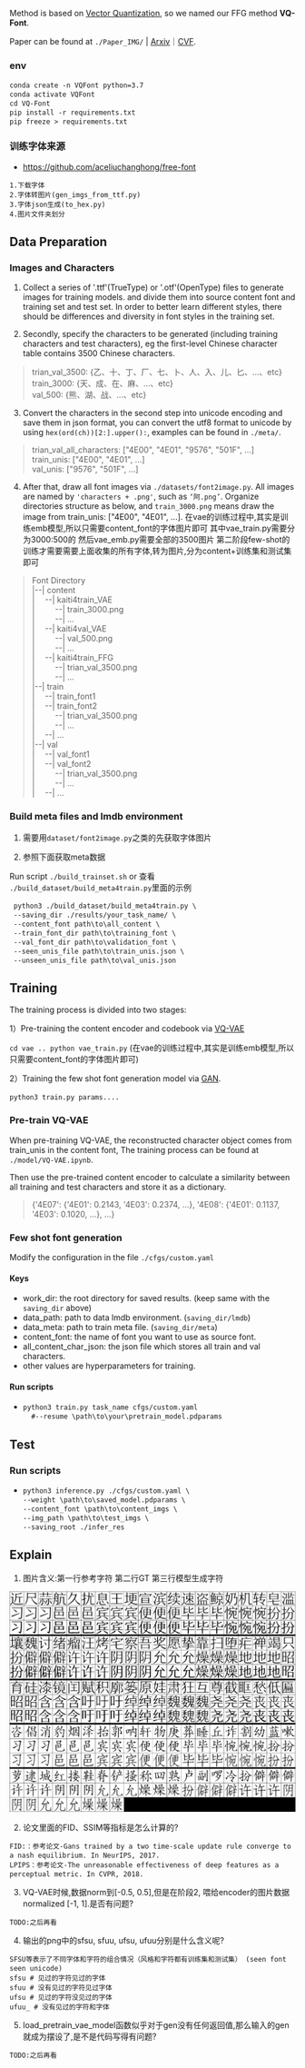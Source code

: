 Method is based on [Vector Quantization](https://arxiv.org/abs/1711.00937), so we named our FFG method **VQ-Font**.

Paper can be found
at ```./Paper_IMG/``` | [Arxiv](https://arxiv.org/abs/2309.00827)｜[CVF](https://openaccess.thecvf.com/content/ICCV2023/papers/Pan_Few_Shot_Font_Generation_Via_Transferring_Similarity_Guided_Global_Style_ICCV_2023_paper.pdf).

### env

```shell
conda create -n VQFont python=3.7
conda activate VQFont
cd VQ-Font
pip install -r requirements.txt
pip freeze > requirements.txt
```

### 训练字体来源

- https://github.com/aceliuchanghong/free-font

```shell
1.下载字体
2.字体转图片(gen_imgs_from_ttf.py)
3.字体json生成(to_hex.py)
4.图片文件夹划分
```

## Data Preparation

### Images and Characters

1) Collect a series of '.ttf'(TrueType) or '.otf'(OpenType) files to generate images for training models. and divide
   them into source content font and training set and test set. In order to better learn different styles, there should
   be differences and diversity in font styles in the training set.

2) Secondly, specify the characters to be generated (including training characters and test characters), eg the
   first-level Chinese character table contains 3500 Chinese characters.

> trian_val_3500: {乙、十、丁、厂、七、卜、人、入、儿、匕、...、etc}  
> train_3000: {天、成、在、麻、...、etc}  
> val_500: {熊、湖、战、...、etc}

3) Convert the characters in the second step into unicode encoding and save them in json format, you can convert the
   utf8 format to unicode by using ```hex(ord(ch))[2:].upper():```, examples can be found in ```./meta/```.

> trian_val_all_characters: ["4E00", "4E01", "9576", "501F", ...]  
> train_unis: ["4E00", "4E01", ...]  
> val_unis: ["9576", "501F", ...]

4) After that, draw all font images via ```./datasets/font2image.py```. All images are named
   by ```'characters + .png'```, such as ```‘阿.png’```.
   Organize directories structure as below, and ```train_3000.png``` means draw the image from
   train_unis: ["4E00", "4E01", ...].
   在vae的训练过程中,其实是训练emb模型,所以只需要content_font的字体图片即可
   其中vae_train.py需要分为3000:500的
   然后vae_emb.py需要全部的3500图片
   第二阶段few-shot的训练才需要需要上面收集的所有字体,转为图片,分为content+训练集和测试集即可

> Font Directory  
> |--| content  
> |&#8195; --| kaiti4train_VAE  
> |&#8195; &#8195; --| train_3000.png  
> |&#8195; &#8195; --| ...  
> |&#8195; --| kaiti4val_VAE  
> |&#8195; &#8195; --| val_500.png  
> |&#8195; &#8195; --| ...  
> |&#8195; --| kaiti4train_FFG  
> |&#8195; &#8195; --| trian_val_3500.png  
> |&#8195; &#8195; --| ...  
> |--| train  
> |&#8195; --| train_font1  
> |&#8195; --| train_font2  
> |&#8195; &#8195; --| trian_val_3500.png   
> |&#8195; &#8195; --| ...  
> |&#8195; --| ...  
> |--| val  
> |&#8195; --| val_font1  
> |&#8195; --| val_font2  
> |&#8195; &#8195; --| trian_val_3500.png    
> |&#8195; &#8195; --| ...  
> |&#8195; --| ...

### Build meta files and lmdb environment

1. 需要用`dataset/font2image.py`之类的先获取字体图片

2. 参照下面获取meta数据

Run script ```./build_trainset.sh``` or 查看 `./build_dataset/build_meta4train.py`里面的示例

 ```
  python3 ./build_dataset/build_meta4train.py \
  --saving_dir ./results/your_task_name/ \
  --content_font path\to\all_content \
  --train_font_dir path\to\training_font \
  --val_font_dir path\to\validation_font \
  --seen_unis_file path\to\train_unis.json \
  --unseen_unis_file path\to\val_unis.json 
  ```

## Training

The training process is divided into two stages:

1）Pre-training the content encoder and codebook
via [VQ-VAE](https://arxiv.org/abs/1711.00937)

`cd vae .. python vae_train.py` (在vae的训练过程中,其实是训练emb模型,所以只需要content_font的字体图片即可)

2）Training the few shot font generation model
via [GAN](https://dl.acm.org/doi/abs/10.1145/3422622).

`python3 train.py params....`

### Pre-train VQ-VAE

When pre-training VQ-VAE, the reconstructed character object comes from train_unis in the content font, The training
process can be found at ```./model/VQ-VAE.ipynb```.

Then use the pre-trained content encoder to calculate a similarity between all training and test characters and store it
as a dictionary.
> {'4E07': {'4E01': 0.2143, '4E03': 0.2374, ...}, '4E08': {'4E01': 0.1137, '4E03': 0.1020, ...}, ...}

### Few shot font generation

Modify the configuration in the file ```./cfgs/custom.yaml```

#### Keys

* work_dir: the root directory for saved results. (keep same with the `saving_dir` above)
* data_path: path to data lmdb environment. (`saving_dir/lmdb`)
* data_meta: path to train meta file. (`saving_dir/meta`)
* content_font: the name of font you want to use as source font.
* all_content_char_json: the json file which stores all train and val characters.
* other values are hyperparameters for training.

#### Run scripts

* ```
  python3 train.py task_name cfgs/custom.yaml
    #--resume \path\to\your\pretrain_model.pdparams
  ```

## Test

### Run scripts

* ```
  python3 inference.py ./cfgs/custom.yaml \
  --weight \path\to\saved_model.pdparams \
  --content_font \path\to\content_imgs \
  --img_path \path\to\test_imgs \
  --saving_root ./infer_res
  ```

## Explain

1. 图片含义:第一行参考字符 第二行GT 第三行模型生成字符

![0022000-comparable_ufuu_.png](z_using_files/training_log_pics/0022000-comparable_ufuu_.png)

2. 论文里面的FID、SSIM等指标是怎么计算的?

```
FID:：参考论文-Gans trained by a two time-scale update rule converge to a nash equilibrium. In NeurIPS, 2017.
LPIPS：参考论文-The unreasonable effectiveness of deep features as a perceptual metric. In CVPR, 2018.
```

3. VQ-VAE时候,数据norm到[-0.5, 0.5],但是在阶段2, 喂给encoder的图片数据normalized [-1, 1].是否有问题?

```text
TODO:之后再看
```

4. 输出的png中的sfsu, sfuu, ufsu, ufuu分别是什么含义呢?

```text
SFSU等表示了不同字体和字符的组合情况（风格和字符都有训练集和测试集） (seen font seen unicode)
sfsu # 见过的字符见过的字体
sfuu # 没有见过的字符见过字体
ufsu # 见过的字符没见过的字体
ufuu_ # 没有见过的字符和字体
```

5. load_pretrain_vae_model函数似乎对于gen没有任何返回值,那么输入的gen就成为摆设了,是不是代码写得有问题?

```text
TODO:之后再看
```

